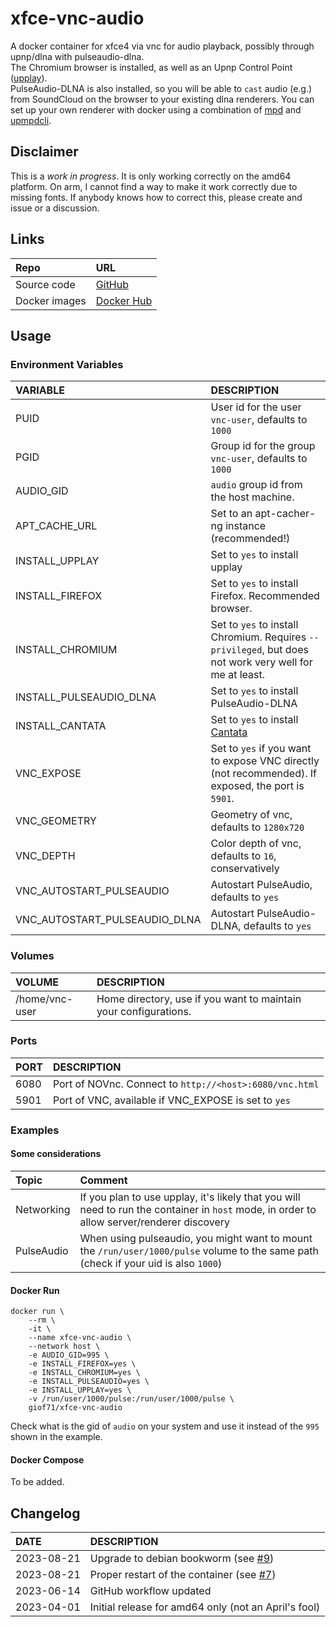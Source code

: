 # xfce-vnc-audio

A docker container for xfce4 via vnc for audio playback, possibly through upnp/dlna with pulseaudio-dlna.  
The Chromium browser is installed, as well as an Upnp Control Point ([upplay](https://www.lesbonscomptes.com/upplay/index.html)).  
PulseAudio-DLNA is also installed, so you will be able to `cast` audio (e.g.) from SoundCloud on the browser to your existing dlna renderers. You can set up your own renderer with docker using a combination of [mpd](https://github.com/GioF71/mpd-alsa-docker) and [upmpdcli](https://github.com/GioF71/upmpdcli-docker).

## Disclaimer

This is a *work in progress*. It is only working correctly on the amd64 platform. On arm, I cannot find a way to make it work correctly due to missing fonts. If anybody knows how to correct this, please create and issue or a discussion.  

## Links

Repo|URL
:---|:---
Source code|[GitHub](https://github.com/GioF71/xfce-vnc-audio)
Docker images|[Docker Hub](https://hub.docker.com/r/giof71/xfce-vnc-audio)

## Usage

### Environment Variables

VARIABLE|DESCRIPTION
:---|:---
PUID|User id for the user `vnc-user`, defaults to `1000`
PGID|Group id for the group `vnc-user`, defaults to `1000`
AUDIO_GID|`audio` group id from the host machine.
APT_CACHE_URL|Set to an apt-cacher-ng instance (recommended!)
INSTALL_UPPLAY|Set to `yes` to install upplay
INSTALL_FIREFOX|Set to `yes` to install Firefox. Recommended browser.
INSTALL_CHROMIUM|Set to `yes` to install Chromium. Requires `--privileged`, but does not work very well for me at least.
INSTALL_PULSEAUDIO_DLNA|Set to `yes` to install PulseAudio-DLNA
INSTALL_CANTATA|Set to `yes` to install [Cantata](https://github.com/CDrummond/cantata)
VNC_EXPOSE|Set to `yes` if you want to expose VNC directly (not recommended). If exposed, the port is `5901`.
VNC_GEOMETRY|Geometry of vnc, defaults to `1280x720`
VNC_DEPTH|Color depth of vnc, defaults to `16`, conservatively
VNC_AUTOSTART_PULSEAUDIO|Autostart PulseAudio, defaults to `yes`
VNC_AUTOSTART_PULSEAUDIO_DLNA|Autostart PulseAudio-DLNA, defaults to `yes`

### Volumes

VOLUME|DESCRIPTION
:---|:---
/home/vnc-user|Home directory, use if you want to maintain your configurations.


### Ports

PORT|DESCRIPTION
:---|:---
6080|Port of NOVnc. Connect to `http://<host>:6080/vnc.html`
5901|Port of VNC, available if VNC_EXPOSE is set to `yes`

### Examples

#### Some considerations

Topic|Comment
:---|:---
Networking|If you plan to use upplay, it's likely that you will need to run the container in `host` mode, in order to allow server/renderer discovery
PulseAudio|When using pulseaudio, you might want to mount the `/run/user/1000/pulse` volume to the same path (check if your uid is also `1000`)

#### Docker Run

```text
docker run \
    --rm \
    -it \
    --name xfce-vnc-audio \
    --network host \
    -e AUDIO_GID=995 \
    -e INSTALL_FIREFOX=yes \
    -e INSTALL_CHROMIUM=yes \
    -e INSTALL_PULSEAUDIO=yes \
    -e INSTALL_UPPLAY=yes \
    -v /run/user/1000/pulse:/run/user/1000/pulse \
    giof71/xfce-vnc-audio
```

Check what is the gid of `audio` on your system and use it instead of the `995` shown in the example.

#### Docker Compose

To be added.

## Changelog

DATE|DESCRIPTION
:---|:---
2023-08-21|Upgrade to debian bookworm (see [#9](https://github.com/GioF71/xfce-vnc-audio/issues/9))
2023-08-21|Proper restart of the container (see [#7](https://github.com/GioF71/xfce-vnc-audio/issues/7))
2023-06-14|GitHub workflow updated
2023-04-01|Initial release for amd64 only (not an April's fool)
